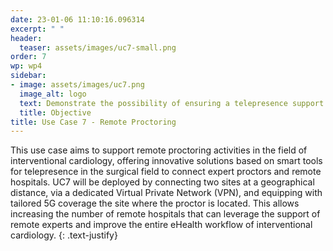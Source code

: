 ```yaml
---
date: 23-01-06 11:10:16.096314
excerpt: " "
header:
  teaser: assets/images/uc7-small.png
order: 7
wp: wp4
sidebar:
- image: assets/images/uc7.png
  image_alt: logo
  text: Demonstrate the possibility of ensuring a telepresence support in surgical field based on 5G wireless network, in the field of interventional cardiology.
  title: Objective
title: Use Case 7 - Remote Proctoring
---
```


This use case aims to support remote proctoring activities in the field of interventional cardiology, offering innovative solutions based on smart tools for telepresence in the surgical field to connect expert proctors and remote hospitals. UC7 will be deployed by connecting two sites at a geographical distance, via a dedicated Virtual Private Network (VPN), and equipping with tailored 5G coverage the site where the proctor is located. This allows increasing the number of remote hospitals that can leverage the support of remote experts and improve the entire eHealth workflow of interventional cardiology.
{: .text-justify}
